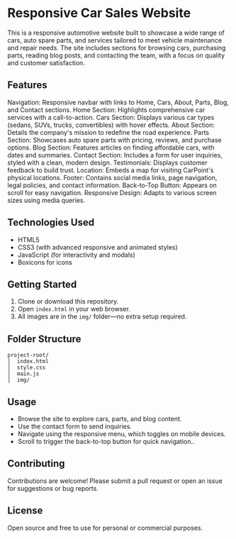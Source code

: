 

# Responsive Car Sales Website

This is a responsive automotive website built to showcase a wide range of cars, auto spare parts, and services tailored to meet vehicle maintenance and repair needs. The site includes sections for browsing cars, purchasing parts, reading blog posts, and contacting the team, with a focus on quality and customer satisfaction.

## Features
Navigation: Responsive navbar with links to Home, Cars, About, Parts, Blog, and Contact sections.
Home Section: Highlights comprehensive car services with a call-to-action.
Cars Section: Displays various car types (sedans, SUVs, trucks, convertibles) with hover effects.
About Section: Details the company's mission to redefine the road experience.
Parts Section: Showcases auto spare parts with pricing, reviews, and purchase options.
Blog Section: Features articles on finding affordable cars, with dates and summaries.
Contact Section: Includes a form for user inquiries, styled with a clean, modern design.
Testimonials: Displays customer feedback to build trust.
Location: Embeds a map for visiting CarPoint's physical locations.
Footer: Contains social media links, page navigation, legal policies, and contact information.
Back-to-Top Button: Appears on scroll for easy navigation.
Responsive Design: Adapts to various screen sizes using media queries.

## Technologies Used
- HTML5
- CSS3 (with advanced responsive and animated styles)
- JavaScript (for interactivity and modals)
- Boxicons for icons

## Getting Started
1. Clone or download this repository.
2. Open `index.html` in your web browser.
3. All images are in the `img/` folder—no extra setup required.

## Folder Structure
```
project-root/
│  index.html
│  style.css
│  main.js
│  img/

```

## Usage
- Browse the site to explore cars, parts, and blog content.
- Use the contact form to send inquiries.
- Navigate using the responsive menu, which toggles on mobile devices.
- Scroll to trigger the back-to-top button for quick navigation..

## Contributing
Contributions are welcome! Please submit a pull request or open an issue for suggestions or bug reports.

## License
Open source and free to use for personal or commercial purposes.

